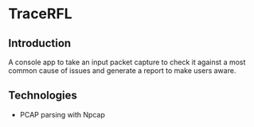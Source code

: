# TraceRFL


## Introduction

A console app to take an input packet capture to check it against a most common cause of issues and generate a report to make users aware.


## Technologies

- PCAP parsing with Npcap


